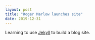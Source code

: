 ```yaml
---
layout: post
title: "Roger Marlow launches site"
date: 2019-12-31
---
```

Learning to use [Jekyll](http://jekyllrb.com) to build a blog site.
